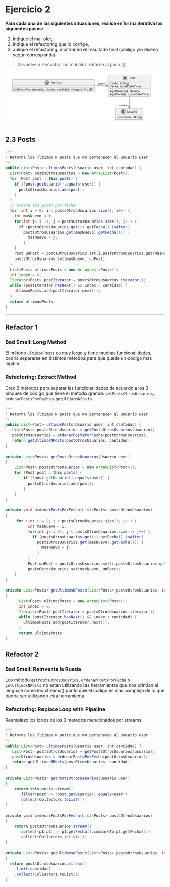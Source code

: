 # Ejercicio 2
**Para cada una de las siguientes situaciones, realice en forma iterativa los siguientes pasos:**
1. indique el mal olor, <br/>
2. indique el refactoring que lo corrige, <br/> 
3. aplique el refactoring, mostrando el resultado final (código y/o diseño según corresponda). <br/>
> Si vuelve a encontrar un mal olor, retorne al paso (i).

![uml2.3](../img/uml2.3.png)
## 2.3 Posts
```java
/**
* Retorna los últimos N posts que no pertenecen al usuario user
*/
public List<Post> ultimosPosts(Usuario user, int cantidad) {
  List<Post> postsOtrosUsuarios = new ArrayList<Post>();
  for (Post post : this.posts) {
    if (!post.getUsuario().equals(user)) {
      postsOtrosUsuarios.add(post);
    }
  }
  // ordena los posts por fecha
  for (int i = 0; i < postsOtrosUsuarios.size(); i++) {
    int masNuevo = i;
    for(int j= i +1; j < postsOtrosUsuarios.size(); j++) {
      if (postsOtrosUsuarios.get(j).getFecha().isAfter(
        postsOtrosUsuarios.get(masNuevo).getFecha())) {
          masNuevo = j;
        }
    }
    Post unPost = postsOtrosUsuarios.set(i,postsOtrosUsuarios.get(masNuevo));
    postsOtrosUsuarios.set(masNuevo, unPost);
  }
  List<Post> ultimosPosts = new ArrayList<Post>();
  int index = 0;
  Iterator<Post> postIterator = postsOtrosUsuarios.iterator();
  while (postIterator.hasNext() && index < cantidad) {
    ultimosPosts.add(postIterator.next());
  }
  return ultimosPosts;
}
```
- - - 
## Refactor 1 
### **Bad Smell:** Long Method
El método `ultimosPosts` es muy largo y tiene muchas funcionalidades, podría separarse en distintos métodos para que quede un código mas legible.
### **Refactoring:** Extract Method
Creo 3 métodos para separar las funcionalidades de acuerdo a los 3 bloques de código que tiene el método grande:  `getPostsOtrosUsuarios`, `ordenarPostsPorFecha` y `getUltimosNPosts`.
```java
/**
* Retorna los últimos N posts que no pertenecen al usuario user
*/
public List<Post> ultimosPosts(Usuario user, int cantidad) {
   List<Post> postsOtrosUsuarios = getPostsOtrosUsuarios(usuario);
   postOtrosUsuarios = ordenarPostsPorFecha(postOtrosUsuarios);
   return getUltimosNPosts(postOtrosUsuarios, cantidad);
}

private List<Posts> getPostsOtrosUsuarios(Usuario user)
{
    List<Post> postsOtrosUsuarios = new ArrayList<Post>();
    for (Post post : this.posts) {
        if (!post.getUsuario().equals(user)) {
          postsOtrosUsuarios.add(post);
        }
    }
}
          
private void ordenarPostsPorFecha(List<Posts> postsOtrosUsuarios)
{
     for (int i = 0; i < postsOtrosUsuarios.size(); i++) {
          int masNuevo = i;
          for(int j= i +1; j < postsOtrosUsuarios.size(); j++) {
            if (postsOtrosUsuarios.get(j).getFecha().isAfter(
              postsOtrosUsuarios.get(masNuevo).getFecha())) {
                masNuevo = j;
              }
          }
          Post unPost = postsOtrosUsuarios.set(i,postsOtrosUsuarios.get(masNuevo));
          postsOtrosUsuarios.set(masNuevo, unPost);
    }
}

private List<Posts> getUltimosNPosts(List<Posts> postsOtrosUsuarios, int cantidad)
{
      List<Post> ultimosPosts = new ArrayList<Post>();
      int index = 0;
      Iterator<Post> postIterator = postsOtrosUsuarios.iterator();
      while (postIterator.hasNext() && index < cantidad) {
        ultimosPosts.add(postIterator.next());
      }
      return ultimosPosts;
}
```

## Refactor 2
### **Bad Smell:** Reinventa la Rueda
Los método `getPostsOtrosUsuarios`, `ordenarPostsPorFecha` y `getUltimosNPosts` no estan utilizando las herramientas que nos brindan el lenguaje como los streams() por lo que el codigo es mas complejo de lo que podria ser utilizando esta herramienta
### **Refactoring:** Replace Loop with Pipeline
Reemplazo los loops de los 3 metodos mencionados por streams.
```java
/**
* Retorna los últimos N posts que no pertenecen al usuario user
*/
public List<Post> ultimosPosts(Usuario user, int cantidad) {
   List<Post> postsOtrosUsuarios = getPostsOtrosUsuarios(usuario);
   postOtrosUsuarios = ordenarPostsPorFecha(postOtrosUsuarios);
   return getUltimosNPosts(postOtrosUsuarios, cantidad);
}

private List<Posts> getPostsOtrosUsuarios(Usuario user)
{
    return this.posts.stream()
      .filter(post -> !post.getUsuario().equals(user))
      .collect(Collectors.toList())
}
          
private void ordenarPostsPorFecha(List<Posts> postsOtrosUsuarios)
{
    return postsOtrosUsuarios.stream()
      .sorted((p1,p2) -> p1.getFecha().compareTo(p2.getFecha()))
      .collect(Collectors.toList());
}

private List<Posts> getUltimosNPosts(List<Posts> postsOtrosUsuarios, int cantidad)
{
  return postsOtrosUsuarios.stream()
    .limit(cantidad)
    .collect(Collectors.toList());
}
```